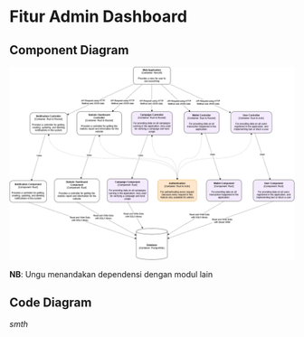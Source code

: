 # Fitur Admin Dashboard

## Component Diagram

![Component Diagram](img/daniel-component.png)

**NB**: Ungu menandakan dependensi dengan modul lain

## Code Diagram

*smth*